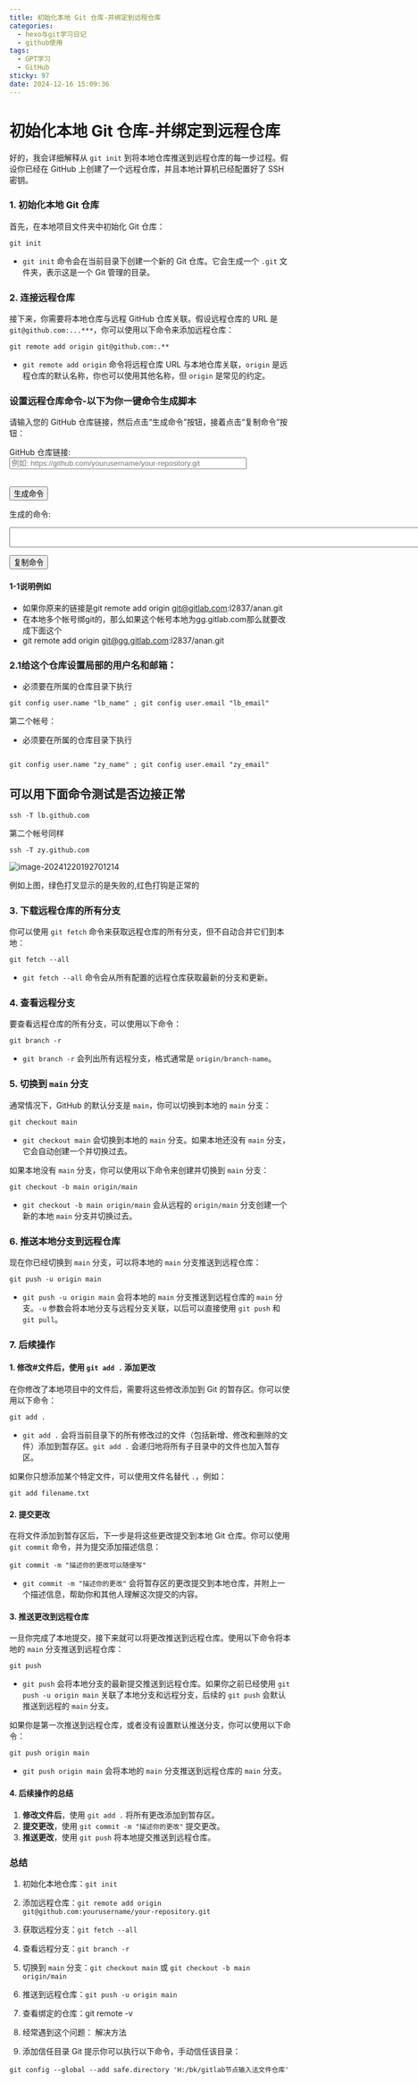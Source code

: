```yaml
---
title: 初始化本地 Git 仓库-并绑定到远程仓库
categories:
  - hexo与git学习日记
  - github使用
tags:
  - GPT学习
  - GitHub
sticky: 97
date: 2024-12-16 15:09:36
---
```


# 初始化本地 Git 仓库-并绑定到远程仓库

好的，我会详细解释从 `git init` 到将本地仓库推送到远程仓库的每一步过程。假设你已经在 GitHub 上创建了一个远程仓库，并且本地计算机已经配置好了 SSH 密钥。

### 1. 初始化本地 Git 仓库

首先，在本地项目文件夹中初始化 Git 仓库：

```
git init
```

- `git init` 命令会在当前目录下创建一个新的 Git 仓库。它会生成一个 `.git` 文件夹，表示这是一个 Git 管理的目录。

### 2. 连接远程仓库

接下来，你需要将本地仓库与远程 GitHub 仓库关联。假设远程仓库的 URL 是 `git@github.com:...***`，你可以使用以下命令来添加远程仓库：

```
git remote add origin git@github.com:.**
```

- `git remote add origin` 命令将远程仓库 URL 与本地仓库关联，`origin` 是远程仓库的默认名称，你也可以使用其他名称，但 `origin` 是常见的约定。

### 设置远程仓库命令-以下为你一键命令生成脚本

请输入您的 GitHub 仓库链接，然后点击“生成命令”按钮，接着点击“复制命令”按钮：

<!-- 输入框 -->
<label for="repo-url">GitHub 仓库链接:</label>
<input type="text" id="repo-url" placeholder="例如: https://github.com/yourusername/your-repository.git" size="50">
<br><br>

<!-- 生成命令按钮 -->
<button onclick="generateCommand()">生成命令</button>

<!-- 显示生成的命令 -->

<p>生成的命令:</p>
<textarea id="generated-command" rows="2" cols="100" readonly></textarea>

<br>

<!-- 复制命令按钮 -->
<button onclick="copyToClipboard()">复制命令</button>

<script>
  // 生成命令
  function generateCommand() {
    var repoUrl = document.getElementById("repo-url").value.trim();
    if (repoUrl) {
      var command = "git remote add origin " + repoUrl;
      document.getElementById("generated-command").value = command;
    } else {
      alert("请先输入有效的 GitHub 仓库链接！");
    }
  }
  // 复制命令到剪贴板
  function copyToClipboard() {
    var copyText = document.getElementById("generated-command");
    copyText.select();
    copyText.setSelectionRange(0, 99999); // For mobile devices
    document.execCommand("copy");
    alert("命令已复制到剪贴板！");
  }
</script>

#### 1-1说明例如
* 如果你原来的链接是git remote add origin git@gitlab.com:l2837/anan.git
* 在本地多个帐号绑git的，那么如果这个帐号本地为gg.gitlab.com那么就要改成下面这个
* git remote add origin git@gg.gitlab.com:l2837/anan.git


### 2.1给这个仓库设置局部的用户名和邮箱：
* 必须要在所属的仓库目录下执行
```
git config user.name "lb_name" ; git config user.email "lb_email"
```

第二个帐号：
* 必须要在所属的仓库目录下执行
```

git config user.name "zy_name" ; git config user.email "zy_email"
```
## 可以用下面命令测试是否边接正常
```
ssh -T lb.github.com
```
第二个帐号同样

```
ssh -T zy.github.com
```

![image-20241220192701214](https://s2.loli.net/2024/12/20/xw58WzaFviCYZug.png)

例如上图，绿色打叉显示的是失败的,红色打钩是正常的

### 3. 下载远程仓库的所有分支

你可以使用 `git fetch` 命令来获取远程仓库的所有分支，但不自动合并它们到本地：

```
git fetch --all
```

- `git fetch --all` 命令会从所有配置的远程仓库获取最新的分支和更新。

### 4. 查看远程分支

要查看远程仓库的所有分支，可以使用以下命令：

```
git branch -r
```

- `git branch -r` 会列出所有远程分支，格式通常是 `origin/branch-name`。

### 5. 切换到 `main` 分支

通常情况下，GitHub 的默认分支是 `main`，你可以切换到本地的 `main` 分支：

```
git checkout main
```

- `git checkout main` 会切换到本地的 `main` 分支。如果本地还没有 `main` 分支，它会自动创建一个并切换过去。

如果本地没有 `main` 分支，你可以使用以下命令来创建并切换到 `main` 分支：

```
git checkout -b main origin/main
```

- `git checkout -b main origin/main` 会从远程的 `origin/main` 分支创建一个新的本地 `main` 分支并切换过去。

### 6. 推送本地分支到远程仓库

现在你已经切换到 `main` 分支，可以将本地的 `main` 分支推送到远程仓库：

```
git push -u origin main
```

- `git push -u origin main` 会将本地的 `main` 分支推送到远程仓库的 `main` 分支。`-u` 参数会将本地分支与远程分支关联，以后可以直接使用 `git push` 和 `git pull`。

### 7. 后续操作

#### 1. 修改#文件后，使用 `git add .` 添加更改

在你修改了本地项目中的文件后，需要将这些修改添加到 Git 的暂存区。你可以使用以下命令：

```
git add .
```

- `git add .` 会将当前目录下的所有修改过的文件（包括新增、修改和删除的文件）添加到暂存区。`git add .` 会递归地将所有子目录中的文件也加入暂存区。

如果你只想添加某个特定文件，可以使用文件名替代 `.`，例如：

```
git add filename.txt
```

#### 2. 提交更改

在将文件添加到暂存区后，下一步是将这些更改提交到本地 Git 仓库。你可以使用 `git commit` 命令，并为提交添加描述信息：

```
git commit -m "描述你的更改可以随便写"
```

- `git commit -m "描述你的更改"` 会将暂存区的更改提交到本地仓库，并附上一个描述信息，帮助你和其他人理解这次提交的内容。

#### 3. 推送更改到远程仓库

一旦你完成了本地提交，接下来就可以将更改推送到远程仓库。使用以下命令将本地的 `main` 分支推送到远程仓库：

```
git push
```

- `git push` 会将本地分支的最新提交推送到远程仓库。如果你之前已经使用 `git push -u origin main` 关联了本地分支和远程分支，后续的 `git push` 会默认推送到远程的 `main` 分支。

如果你是第一次推送到远程仓库，或者没有设置默认推送分支，你可以使用以下命令：

```
git push origin main
```

- `git push origin main` 会将本地的 `main` 分支推送到远程仓库的 `main` 分支。

#### 4. 后续操作的总结

1. **修改文件后**，使用 `git add .` 将所有更改添加到暂存区。
2. **提交更改**，使用 `git commit -m "描述你的更改"` 提交更改。
3. **推送更改**，使用 `git push` 将本地提交推送到远程仓库。


### 总结

1. 初始化本地仓库：`git init`

2. 添加远程仓库：`git remote add origin git@github.com:yourusername/your-repository.git`

3. 获取远程分支：`git fetch --all`

4. 查看远程分支：`git branch -r`

5. 切换到 `main` 分支：`git checkout main` 或 `git checkout -b main origin/main`

6. 推送到远程仓库：`git push -u origin main`

7. 查看绑定的仓库：git remote -v
8. 经常遇到这个问题：
解决方法
1. 添加信任目录
Git 提示你可以执行以下命令，手动信任该目录：
```
git config --global --add safe.directory 'H:/bk/gitlab节点输入法文件仓库'

```





   